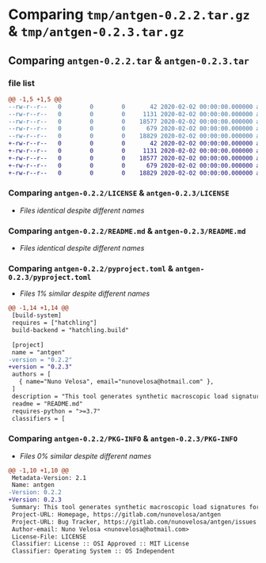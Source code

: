 # Comparing `tmp/antgen-0.2.2.tar.gz` & `tmp/antgen-0.2.3.tar.gz`

## Comparing `antgen-0.2.2.tar` & `antgen-0.2.3.tar`

### file list

```diff
@@ -1,5 +1,5 @@
--rw-r--r--   0        0        0       42 2020-02-02 00:00:00.000000 antgen-0.2.2/.gitignore
--rw-r--r--   0        0        0     1131 2020-02-02 00:00:00.000000 antgen-0.2.2/LICENSE
--rw-r--r--   0        0        0    18577 2020-02-02 00:00:00.000000 antgen-0.2.2/README.md
--rw-r--r--   0        0        0      679 2020-02-02 00:00:00.000000 antgen-0.2.2/pyproject.toml
--rw-r--r--   0        0        0    18829 2020-02-02 00:00:00.000000 antgen-0.2.2/PKG-INFO
+-rw-r--r--   0        0        0       42 2020-02-02 00:00:00.000000 antgen-0.2.3/.gitignore
+-rw-r--r--   0        0        0     1131 2020-02-02 00:00:00.000000 antgen-0.2.3/LICENSE
+-rw-r--r--   0        0        0    18577 2020-02-02 00:00:00.000000 antgen-0.2.3/README.md
+-rw-r--r--   0        0        0      679 2020-02-02 00:00:00.000000 antgen-0.2.3/pyproject.toml
+-rw-r--r--   0        0        0    18829 2020-02-02 00:00:00.000000 antgen-0.2.3/PKG-INFO
```

### Comparing `antgen-0.2.2/LICENSE` & `antgen-0.2.3/LICENSE`

 * *Files identical despite different names*

### Comparing `antgen-0.2.2/README.md` & `antgen-0.2.3/README.md`

 * *Files identical despite different names*

### Comparing `antgen-0.2.2/pyproject.toml` & `antgen-0.2.3/pyproject.toml`

 * *Files 1% similar despite different names*

```diff
@@ -1,14 +1,14 @@
 [build-system]
 requires = ["hatchling"]
 build-backend = "hatchling.build"
 
 [project]
 name = "antgen"
-version = "0.2.2"
+version = "0.2.3"
 authors = [
   { name="Nuno Velosa", email="nunovelosa@hotmail.com" },
 ]
 description = "This tool generates synthetic macroscopic load signatures for their use in conjunction with NILM (load disaggregation) tools."
 readme = "README.md"
 requires-python = ">=3.7"
 classifiers = [
```

### Comparing `antgen-0.2.2/PKG-INFO` & `antgen-0.2.3/PKG-INFO`

 * *Files 0% similar despite different names*

```diff
@@ -1,10 +1,10 @@
 Metadata-Version: 2.1
 Name: antgen
-Version: 0.2.2
+Version: 0.2.3
 Summary: This tool generates synthetic macroscopic load signatures for their use in conjunction with NILM (load disaggregation) tools.
 Project-URL: Homepage, https://gitlab.com/nunovelosa/antgen
 Project-URL: Bug Tracker, https://gitlab.com/nunovelosa/antgen/issues
 Author-email: Nuno Velosa <nunovelosa@hotmail.com>
 License-File: LICENSE
 Classifier: License :: OSI Approved :: MIT License
 Classifier: Operating System :: OS Independent
```

